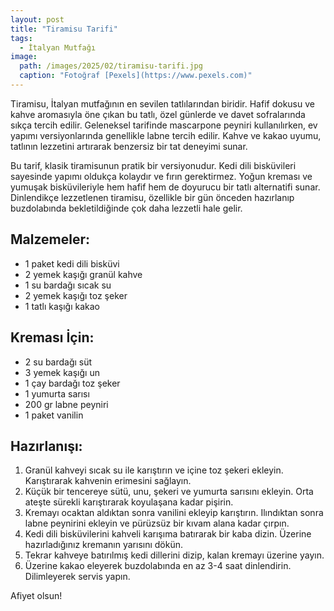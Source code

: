 ```yaml
---
layout: post
title: "Tiramisu Tarifi"
tags:
  - İtalyan Mutfağı
image: 
  path: /images/2025/02/tiramisu-tarifi.jpg
  caption: "Fotoğraf [Pexels](https://www.pexels.com)"
---
```


Tiramisu, İtalyan mutfağının en sevilen tatlılarından biridir. Hafif dokusu ve kahve aromasıyla öne çıkan bu tatlı, özel günlerde ve davet sofralarında sıkça tercih edilir. Geleneksel tarifinde mascarpone peyniri kullanılırken, ev yapımı versiyonlarında genellikle labne tercih edilir. Kahve ve kakao uyumu, tatlının lezzetini artırarak benzersiz bir tat deneyimi sunar.

Bu tarif, klasik tiramisunun pratik bir versiyonudur. Kedi dili bisküvileri sayesinde yapımı oldukça kolaydır ve fırın gerektirmez. Yoğun kreması ve yumuşak bisküvileriyle hem hafif hem de doyurucu bir tatlı alternatifi sunar. Dinlendikçe lezzetlenen tiramisu, özellikle bir gün önceden hazırlanıp buzdolabında bekletildiğinde çok daha lezzetli hale gelir.

## Malzemeler:

- 1 paket kedi dili bisküvi
- 2 yemek kaşığı granül kahve
- 1 su bardağı sıcak su
- 2 yemek kaşığı toz şeker
- 1 tatlı kaşığı kakao

## Kreması İçin:

- 2 su bardağı süt
- 3 yemek kaşığı un
- 1 çay bardağı toz şeker
- 1 yumurta sarısı
- 200 gr labne peyniri
- 1 paket vanilin

## Hazırlanışı:

1. Granül kahveyi sıcak su ile karıştırın ve içine toz şekeri ekleyin. Karıştırarak kahvenin erimesini sağlayın.
2. Küçük bir tencereye sütü, unu, şekeri ve yumurta sarısını ekleyin. Orta ateşte sürekli karıştırarak koyulaşana kadar pişirin.
3. Kremayı ocaktan aldıktan sonra vanilini ekleyip karıştırın. Ilındıktan sonra labne peynirini ekleyin ve pürüzsüz bir kıvam alana kadar çırpın.
4. Kedi dili bisküvilerini kahveli karışıma batırarak bir kaba dizin. Üzerine hazırladığınız kremanın yarısını dökün.
5. Tekrar kahveye batırılmış kedi dillerini dizip, kalan kremayı üzerine yayın.
6. Üzerine kakao eleyerek buzdolabında en az 3-4 saat dinlendirin. Dilimleyerek servis yapın.

Afiyet olsun!